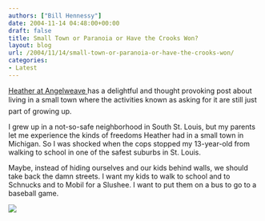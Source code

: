 ```yaml
---
authors: ["Bill Hennessy"]
date: 2004-11-14 04:48:00+00:00
draft: false
title: Small Town or Paranoia or Have the Crooks Won?
layout: blog
url: /2004/11/14/small-town-or-paranoia-or-have-the-crooks-won/
categories:
- Latest
---
```


[Heather at Angelweave ](https://angelweave.mu.nu/archives/054744.html)has a delightful and thought provoking post about living in a small town where the activities known as asking for it are still just part of growing up.

I grew up in a not-so-safe neighborhood in South St. Louis, but my parents let me experience the kinds of freedoms Heather had in a small town in Michigan. So I was shocked when the cops stopped my 13-year-old from walking to school in one of the safest suburbs in St. Louis.

Maybe, instead of hiding ourselves and our kids behind walls, we should take back the damn streets. I want my kids to walk to school and to Schnucks and to Mobil for a Slushee. I want to put them on a bus to go to a baseball game.

![](https://blog.billhennessy.com/aggbug.aspx?PostID=495)

